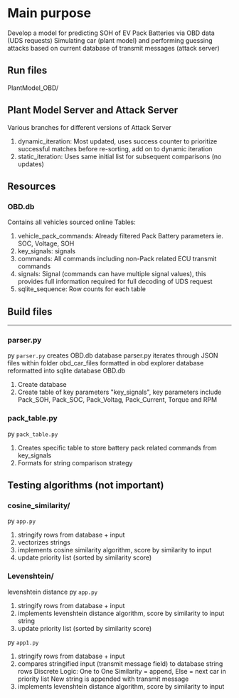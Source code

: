 # Main purpose
Develop a model for predicting SOH of EV Pack Batteries via OBD data (UDS requests)
Simulating car (plant model) and performing guessing attacks based on current database of transmit messages (attack server) 

## Run files
PlantModel_OBD/

## Plant Model Server and Attack Server
Various branches for different versions of Attack Server
1) dynamic_iteration: Most updated, uses success counter to prioritize successful matches before re-sorting, add on to dynamic iteration 
2) static_iteration: Uses same initial list for subsequent comparisons (no updates)

## Resources
### OBD.db
Contains all vehicles sourced online 
Tables:
1) vehicle_pack_commands: Already filtered Pack Battery parameters ie. SOC, Voltage, SOH
2) key_signals: signals
3) commands: All commands including non-Pack related ECU transmit commands
4) signals: Signal (commands can have multiple signal values), this provides full information required for full decoding of UDS request
5) sqlite_sequence: Row counts for each table

## Build files
---
### parser.py
py `parser.py` creates OBD.db database
parser.py iterates through JSON files within folder obd_car_files 
formatted in obd explorer database reformatted into sqlite database OBD.db

1) Create database
2) Create table of key parameters "key_signals", key parameters include 
    Pack_SOH, Pack_SOC, Pack_Voltag, Pack_Current, Torque and RPM

### pack_table.py
py `pack_table.py`
1) Creates specific table to store battery pack related commands from key_signals
2) Formats for string comparison strategy


## Testing algorithms (not important)
### cosine_similarity/
py `app.py` 
1) stringify rows from database + input 
2) vectorizes strings
3) implements cosine similarity algorithm, score by similarity to input 
4) update priority list (sorted by similarity score)

### Levenshtein/
levenshtein distance 
py `app.py`
1) stringify rows from database + input 
2) implements levenshtein distance algorithm, score by similarity to input string
3) update priority list (sorted by similarity score)

py `app1.py`
1) stringify rows from database + input 
2) compares stringified input (transmit message field) to database string rows
    Discrete Logic: One to One Similarity = append, Else = next car in priority list
    New string is appended with transmit message
3) implements levenshtein distance algorithm, score by similarity to input 

